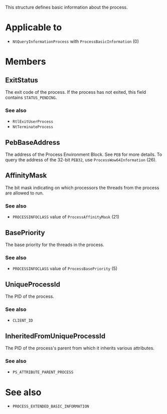 This structure defines basic information about the process.

# Applicable to
 - `NtQueryInformationProcess` with `ProcessBasicInformation` (0)

# Members

## ExitStatus
The exit code of the process. If the process has not exited, this field contains `STATUS_PENDING`.

### See also
 - `RtlExitUserProcess`
 - `NtTerminateProcess`

## PebBaseAddress
The address of the Process Environment Block. See `PEB` for more details. To query the address of the 32-bit `PEB32`, use `ProcessWow64Information` (26).

## AffinityMask
The bit mask indicating on which processors the threads from the process are allowed to run.

### See also
 - `PROCESSINFOCLASS` value of `ProcessAffinityMask` (21)

## BasePriority
The base priority for the threads in the process.

### See also
 - `PROCESSINFOCLASS` value of `ProcessBasePriority` (5)

## UniqueProcessId
The PID of the process.

### See also
 - `CLIENT_ID`

## InheritedFromUniqueProcessId
The PID of the process's parent from which it inherits various attributes.

### See also
 - `PS_ATTRIBUTE_PARENT_PROCESS`

# See also
 - `PROCESS_EXTENDED_BASIC_INFORMATION`